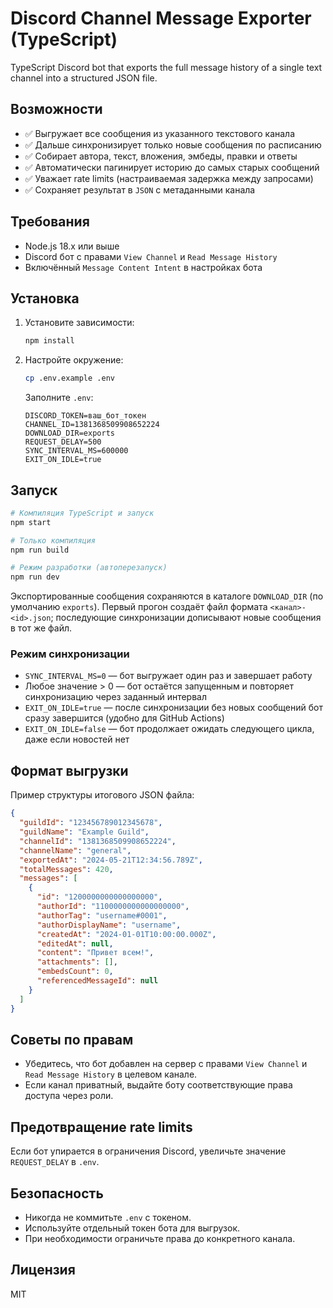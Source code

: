 # Discord Channel Message Exporter (TypeScript)

TypeScript Discord bot that exports the full message history of a single text channel into a structured JSON file.

## Возможности

- ✅ Выгружает все сообщения из указанного текстового канала
- ✅ Дальше синхронизирует только новые сообщения по расписанию
- ✅ Собирает автора, текст, вложения, эмбеды, правки и ответы
- ✅ Автоматически пагинирует историю до самых старых сообщений
- ✅ Уважает rate limits (настраиваемая задержка между запросами)
- ✅ Сохраняет результат в `JSON` с метаданными канала
## Требования

- Node.js 18.x или выше
- Discord бот с правами `View Channel` и `Read Message History`
- Включённый `Message Content Intent` в настройках бота

## Установка

1. Установите зависимости:
   ```bash
   npm install
   ```

2. Настройте окружение:
   ```bash
   cp .env.example .env
   ```

   Заполните `.env`:
   ```env
   DISCORD_TOKEN=ваш_бот_токен
   CHANNEL_ID=1381368509908652224
   DOWNLOAD_DIR=exports
   REQUEST_DELAY=500
   SYNC_INTERVAL_MS=600000
   EXIT_ON_IDLE=true
   ```

## Запуск

```bash
# Компиляция TypeScript и запуск
npm start

# Только компиляция
npm run build

# Режим разработки (автоперезапуск)
npm run dev
```

Экспортированные сообщения сохраняются в каталоге `DOWNLOAD_DIR` (по умолчанию `exports`). Первый прогон создаёт файл формата `<канал>-<id>.json`; последующие синхронизации дописывают новые сообщения в тот же файл.

### Режим синхронизации

- `SYNC_INTERVAL_MS=0` — бот выгружает один раз и завершает работу
- Любое значение > 0 — бот остаётся запущенным и повторяет синхронизацию через заданный интервал
- `EXIT_ON_IDLE=true` — после синхронизации без новых сообщений бот сразу завершится (удобно для GitHub Actions)
- `EXIT_ON_IDLE=false` — бот продолжает ожидать следующего цикла, даже если новостей нет

## Формат выгрузки

Пример структуры итогового JSON файла:

```json
{
  "guildId": "123456789012345678",
  "guildName": "Example Guild",
  "channelId": "1381368509908652224",
  "channelName": "general",
  "exportedAt": "2024-05-21T12:34:56.789Z",
  "totalMessages": 420,
  "messages": [
    {
      "id": "1200000000000000000",
      "authorId": "1100000000000000000",
      "authorTag": "username#0001",
      "authorDisplayName": "username",
      "createdAt": "2024-01-01T10:00:00.000Z",
      "editedAt": null,
      "content": "Привет всем!",
      "attachments": [],
      "embedsCount": 0,
      "referencedMessageId": null
    }
  ]
}
```

## Советы по правам

- Убедитесь, что бот добавлен на сервер с правами `View Channel` и `Read Message History` в целевом канале.
- Если канал приватный, выдайте боту соответствующие права доступа через роли.

## Предотвращение rate limits

Если бот упирается в ограничения Discord, увеличьте значение `REQUEST_DELAY` в `.env`.

## Безопасность

- Никогда не коммитьте `.env` с токеном.
- Используйте отдельный токен бота для выгрузок.
- При необходимости ограничьте права до конкретного канала.

## Лицензия

MIT
